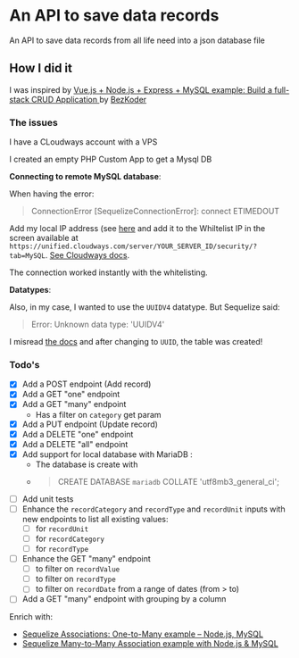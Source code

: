 # An API to save data records

An API to save data records from all life need into a json database file

## How I did it

I was inspired by [Vue.js + Node.js + Express + MySQL example: Build a full-stack CRUD Application
](https://www.bezkoder.com/vue-js-node-js-express-mysql-crud-example/) by [BezKoder](https://www.bezkoder.com/)

### The issues

I have a CLoudways account with a VPS

I created an empty PHP Custom App to get a Mysql DB

**Connecting to remote MySQL database**:

When having the error:

> ConnectionError [SequelizeConnectionError]: connect ETIMEDOUT

Add my local IP address (see [here](https://whatismyipaddress.com/fr/mon-ip) and add it to the Whiltelist IP in the screen available at `https://unified.cloudways.com/server/YOUR_SERVER_ID/security/?tab=MySQL`. [See Cloudways docs](https://www.cloudways.com/blog/connect-to-remote-mysql-database/#grant-remote-access-to-MySQL-database).

The connection worked instantly with the whitelisting.

**Datatypes**:

Also, in my case, I wanted to use the `UUIDV4` datatype. But Sequelize said:

> Error: Unknown data type: 'UUIDV4'

I misread [the docs](https://sequelize.org/docs/v6/core-concepts/model-basics/#uuids) and after changing to `UUID`, the table was created!

### Todo's

- [x] Add a POST endpoint (Add record)
- [x] Add a GET "one" endpoint
- [x] Add a GET "many" endpoint
  - Has a filter on `category` get param
- [x] Add a PUT endpoint (Update record)
- [x] Add a DELETE "one" endpoint
- [x] Add a DELETE "all" endpoint
- [x] Add support for local database with MariaDB :
  - The database is create with
  - > CREATE DATABASE `mariadb` COLLATE 'utf8mb3_general_ci';
- [ ] Add unit tests
- [ ] Enhance the `recordCategory` and `recordType` and `recordUnit` inputs with new endpoints to list all existing values:
  - [ ] for `recordUnit`
  - [ ] for `recordCategory`
  - [ ] for `recordType`
- [ ] Enhance the GET "many" endpoint
  - [ ] to filter on `recordValue`
  - [ ] to filter on `recordType`
  - [ ] to filter on `recordDate` from a range of dates (from > to)
- [ ] Add a GET "many" endpoint with grouping by a column

Enrich with:

- [Sequelize Associations: One-to-Many example – Node.js, MySQL](https://bezkoder.com/sequelize-associate-one-to-many/)
- [Sequelize Many-to-Many Association example with Node.js & MySQL](https://bezkoder.com/sequelize-associate-many-to-many/)
